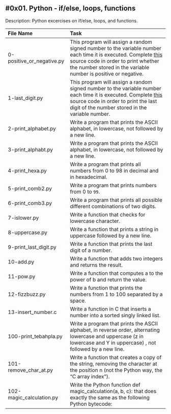 #0x01. Python - if/else, loops, functions
------------------------------------------
Description: Python excercises on if/else, loops, and functions.

| File Name | Task |
|:----------|:-----|
| 0-positive_or_negative.py | This program will assign a random signed number to the variable number each time it is executed. Complete <a href="https://github.com/holbertonschool/0x01.py/blob/master/0-positive_or_negative_py">this</a> source code in order to print whether the number stored in the variable number is positive or negative. |
| 1-last_digit.py | This program will assign a random signed number to the variable number each time it is executed. Complete <a href="https://github.com/holbertonschool/0x01.py/blob/master/1-last_digit_py">this</a> source code in order to print the last digit of the number stored in the variable number. |
| 2-print_alphabet.py | Write a program that prints the ASCII alphabet, in lowercase, not followed by a new line. |
| 3-print_alphabt.py | Write a program that prints the ASCII alphabet, in lowercase, not followed by a new line. |
| 4-print_hexa.py | Write a program that prints all numbers from 0 to 98 in decimal and in hexadecimal. |
| 5-print_comb2.py | Write a program that prints numbers from 0 to `99`. |
| 6-print_comb3.py | Write a program that prints all possible different combinations of two digits.|
| 7-islower.py | Write a function that checks for lowercase character. |
| 8-uppercase.py | Write a function that prints a string in uppercase followed by a new line. |
| 9-print_last_digit.py | Write a function that prints the last digit of a number. |
| 10-add.py | Write a function that adds two integers and returns the result.|
| 11-pow.py | Write a function that computes a to the power of b and return the value. |
| 12-fizzbuzz.py | Write a function that prints the numbers from 1 to 100 separated by a space. |
| 13-insert_number.c | Write a function in C that inserts a number into a sorted singly linked list. |
| 100-print_tebahpla.py | Write a program that prints the ASCII alphabet, in reverse order, alternating lowercase and uppercase (z in lowercase and Y in uppercase) , not followed by a new line. |
| 101-remove_char_at.py | Write a function that creates a copy of the string, removing the character at the position n (not the Python way, the “C array index”). |
| 102-magic_calculation.py | Write the Python function def magic_calculation(a, b, c): that does exactly the same as the following Python bytecode: |
